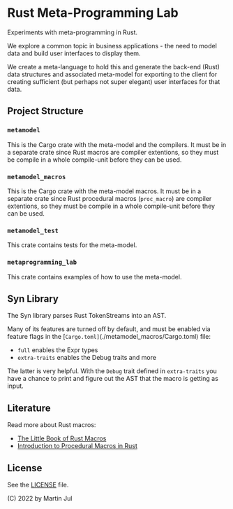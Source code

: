 # Rust Meta-Programming Lab

Experiments with meta-programming in Rust.

We explore a common topic in business applications - the need to model data and build user interfaces to display them.

We create a meta-language to hold this and generate the back-end (Rust) data structures and
associated meta-model for exporting to the client for creating sufficient (but perhaps not super elegant) user interfaces
for that data.

## Project Structure

### `metamodel`
This is the Cargo crate with the meta-model and the compilers. It must be in a separate crate since Rust macros are compiler extentions, so
they must be compile in a whole compile-unit before they can be used.

### `metamodel_macros`
This is the Cargo crate with the meta-model macros. It must be in a separate crate since Rust procedural macros (`proc_macro`) are compiler extentions, so
they must be compile in a whole compile-unit before they can be used.

### `metamodel_test`
This crate contains tests for the meta-model.

### `metaprogramming_lab`
This crate contains examples of how to use the meta-model.


## Syn Library
The Syn library parses Rust TokenStreams into an AST.

Many of its features are turned off by default, and must be enabled via feature flags in the [`Cargo.toml]`(./metamodel_macros/Cargo.toml) file:

- `full` enables the Expr types
- `extra-traits` enables the Debug traits and more

The latter is very helpful. With the `Debug` trait defined in `extra-traits` you have a chance to print and figure out the AST that the macro is getting as input.


## Literature
Read more about Rust macros:

- [The Little Book of Rust Macros](https://veykril.github.io/tlborm/introduction.html)
- [Introduction to Procedural Macros in Rust](https://tinkering.xyz/introduction-to-proc-macros/)

## License
See the [LICENSE](./LICENSE) file.

(C) 2022 by Martin Jul
